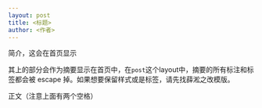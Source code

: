 ```yaml
---
layout: post
title: <标题>
author: <作者>
---
```


简介，这会在首页显示

<!-- more -->

其上的部分会作为摘要显示在首页中，在`post`这个layout中，摘要的所有标注和标签都会被 escape 掉。如果想要保留样式或是标签，请先找薛淞之改模版。

正文（注意上面有两个空格）


